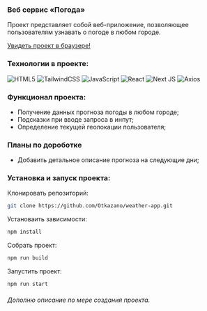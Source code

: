 ### Веб сервис «Погода»‎

Проект представляет собой веб-приложение, позволяющее пользователям узнавать о погоде в любом городе.

[Увидеть проект в браузере!](https://weather-app-otkazano.vercel.app/)

### Технологии в проекте:

![HTML5](https://img.shields.io/badge/html5-%23E34F26.svg?style=for-the-badge&logo=html5&logoColor=white)
![TailwindCSS](https://img.shields.io/badge/tailwindcss-%2338B2AC.svg?style=for-the-badge&logo=tailwind-css&logoColor=white)
![JavaScript](https://img.shields.io/badge/javascript-%23323330.svg?style=for-the-badge&logo=javascript&logoColor=%23F7DF1E)
![React](https://img.shields.io/badge/react-%2320232a.svg?style=for-the-badge&logo=react&logoColor=%2361DAFB)
![Next JS](https://img.shields.io/badge/Next-black?style=for-the-badge&logo=next.js&logoColor=white)
![Axios](https://img.shields.io/badge/Axios-purple.svg?style=for-the-badge&logo=axios&logoColor=white)

### Функционал проекта:

- Получениe данных прогноза погоды в любом городе;
- Подсказки при вводе запроса в инпут;
- Определение текущей геолокации пользователя;

### Планы по дороботке

- Добавить детальное описание прогноза на следующие дни;

### Установка и запуск проекта:

Клонировать репозиторий:

```bash
git clone https://github.com/Otkazano/weather-app.git
```

Установаить зависимости:

```bash
npm install
```

Собрать проект:

```bash
npm run build
```

Запустить проект:

```bash
npm run start
```

###### Дополню описание по мере создания проекта.
